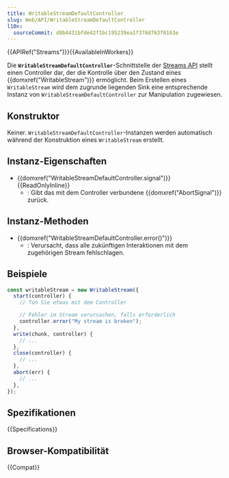 ```yaml
---
title: WritableStreamDefaultController
slug: Web/API/WritableStreamDefaultController
l10n:
  sourceCommit: d8b4431bfde42f1bc195239ea1f378d763f8163e
---
```


{{APIRef("Streams")}}{{AvailableInWorkers}}

Die **`WritableStreamDefaultController`**-Schnittstelle der [Streams API](/de/docs/Web/API/Streams_API) stellt einen Controller dar, der die Kontrolle über den Zustand eines {{domxref("WritableStream")}} ermöglicht. Beim Erstellen eines `WritableStream` wird dem zugrunde liegenden Sink eine entsprechende Instanz von `WritableStreamDefaultController` zur Manipulation zugewiesen.

## Konstruktor

Keiner. `WritableStreamDefaultController`-Instanzen werden automatisch während der Konstruktion eines `WritableStream` erstellt.

## Instanz-Eigenschaften

- {{domxref("WritableStreamDefaultController.signal")}} {{ReadOnlyInline}}
  - : Gibt das mit dem Controller verbundene {{domxref("AbortSignal")}} zurück.

## Instanz-Methoden

- {{domxref("WritableStreamDefaultController.error()")}}
  - : Verursacht, dass alle zukünftigen Interaktionen mit dem zugehörigen Stream fehlschlagen.

## Beispiele

```js
const writableStream = new WritableStream({
  start(controller) {
    // Tun Sie etwas mit dem Controller

    // Fehler im Stream verursachen, falls erforderlich
    controller.error("My stream is broken");
  },
  write(chunk, controller) {
    // ...
  },
  close(controller) {
    // ...
  },
  abort(err) {
    // ...
  },
});
```

## Spezifikationen

{{Specifications}}

## Browser-Kompatibilität

{{Compat}}
